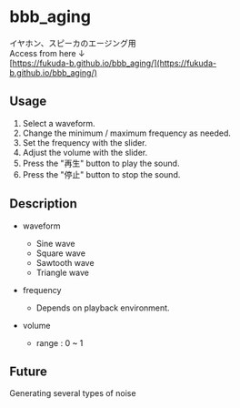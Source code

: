 # bbb_aging  
イヤホン、スピーカのエージング用  
Access from here ↓  
[https://fukuda-b.github.io/bbb_aging/](https://fukuda-b.github.io/bbb_aging/)  
  
## Usage  
1. Select a waveform.  
2. Change the minimum / maximum frequency as needed.  
3. Set the frequency with the slider.  
4. Adjust the volume with the slider.  
5. Press the "再生" button to play the sound.  
6. Press the "停止" button to stop the sound.  

## Description  
- waveform  
  - Sine wave  
  - Square wave  
  - Sawtooth wave  
  - Triangle wave  
  
- frequency  
  - Depends on playback environment.  

- volume  
  - range : 0 ~ 1  

## Future
Generating several types of noise
